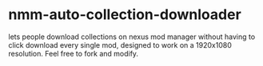# nmm-auto-collection-downloader
lets people download collections on nexus mod manager without having to click download every single mod, designed to work on a 1920x1080 resolution. Feel free to fork and modify.
